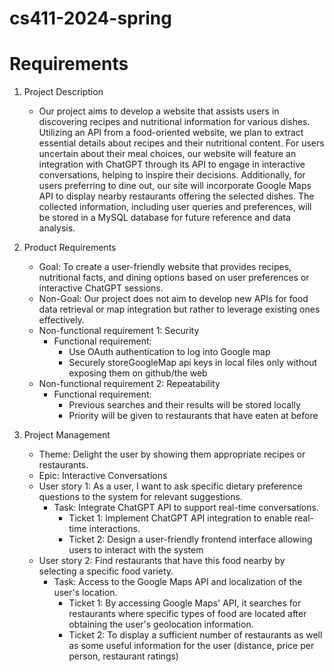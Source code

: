 # cs411-2024-spring
#  Requirements

1.    Project Description
        -    Our project aims to develop a website that assists users in discovering recipes and
nutritional information for various dishes. Utilizing an API from a food-oriented website,
we plan to extract essential details about recipes and their nutritional content. For users
uncertain about their meal choices, our website will feature an integration with ChatGPT
through its API to engage in interactive conversations, helping to inspire their decisions.
Additionally, for users preferring to dine out, our site will incorporate Google Maps API to
display nearby restaurants offering the selected dishes. The collected information,
including user queries and preferences, will be stored in a MySQL database for future
reference and data analysis.

2.    Product Requirements
        -  Goal: To create a user-friendly website that provides recipes, nutritional facts, and dining
        options based on user preferences or interactive ChatGPT sessions.
        -  Non-Goal: Our project does not aim to develop new APIs for food data retrieval or map integration
          but rather to leverage existing ones effectively.
        -  Non-functional requirement 1:  Security
            -  Functional requirement:
                -  Use OAuth authentication to log into Google map
                -  Securely storeGoogleMap api keys in local files only without exposing them on github/the web
        -  Non-functional requirement 2: Repeatability
            -  Functional requirement:
                -  Previous searches and their results will be stored locally
                -  Priority will be given to restaurants that have eaten at before

3.    Project Management
        -  Theme:  Delight the user by showing them appropriate recipes or restaurants.
        -  Epic:   Interactive Conversations
        -  User story 1:  As a user, I want to ask specific dietary preference questions to the system for relevant
suggestions.
            -  Task:  Integrate ChatGPT API to support real-time conversations.
                -  Ticket 1:  Implement ChatGPT API integration to enable real-time interactions.
                -  Ticket 2:  Design a user-friendly frontend interface allowing users to interact with the system
        -  User story 2:  Find restaurants that have this food nearby by selecting a specific food variety.
            -  Task:  Access to the Google Maps API and localization of the user's location.
                -  Ticket 1:  By accessing Google Maps' API, it searches for restaurants where specific types of food are located
after obtaining the user's geolocation information.
                -  Ticket 2:  To display a sufficient number of restaurants as well as some useful information for the user
(distance, price per person, restaurant ratings)
